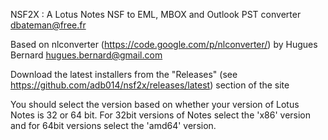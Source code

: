 NSF2X : A Lotus Notes NSF to EML, MBOX and Outlook PST converter
dbateman@free.fr

Based on nlconverter (https://code.google.com/p/nlconverter/) by
Hugues Bernard <hugues.bernard@gmail.com>

Download the latest installers from the "Releases" (see https://github.com/adb014/nsf2x/releases/latest) section of the site

You should select the version based on whether your version of Lotus Notes is 32 or 64 bit. For 32bit versions of Notes select the 'x86' version and for 64bit versions select the 'amd64' version. 